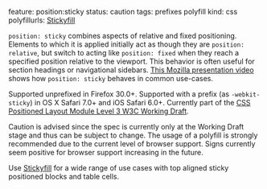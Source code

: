 feature: position:sticky
status: caution
tags: prefixes polyfill
kind: css
polyfillurls: [Stickyfill](https://github.com/wilddeer/stickyfill)

`position: sticky` combines aspects of relative and fixed positioning. Elements to which it is applied initially act as though they are `position: relative`, but switch to acting like `position: fixed` when they reach a specified position relative to the viewport. This behavior is often useful for section headings or navigational sidebars. [This Mozilla presentation video](https://air.mozilla.org/intern-presentation-ford/) shows how `position: sticky` behaves in common use-cases.

Supported unprefixed in Firefox 30.0+. Supported with a prefix (as `-webkit-sticky`) in OS X Safari 7.0+ and iOS Safari 6.0+. Currently part of the [CSS Positioned Layout Module Level 3 W3C Working Draft](https://drafts.csswg.org/css-position-3/).

Caution is advised since the spec is currently only at the Working Draft stage and thus can be subject to change. The usage of a polyfill is strongly recommended due to the current level of browser support. Signs currently seem positive for browser support increasing in the future.

Use [Stickyfill](https://github.com/wilddeer/stickyfill) for a wide range of use cases with top aligned sticky positioned blocks and table cells.
